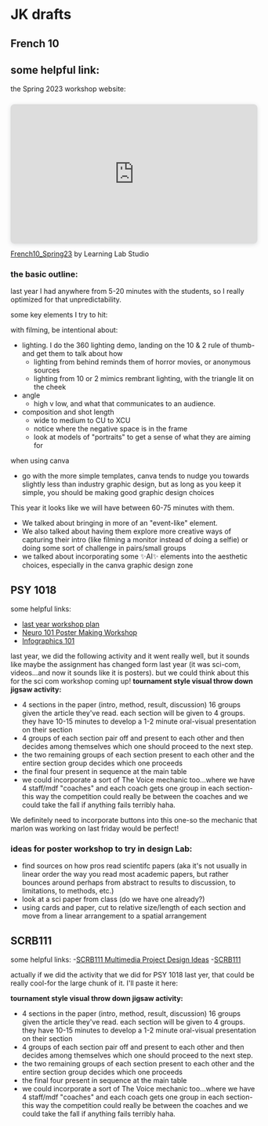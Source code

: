 # JK drafts

## French 10
some helpful link:
- 

the Spring 2023 workshop website: 
<div style="position: relative; width: 100%; height: 0; padding-top: 56.2500%;
 padding-bottom: 0; box-shadow: 0 2px 8px 0 rgba(63,69,81,0.16); margin-top: 1.6em; margin-bottom: 0.9em; overflow: hidden;
 border-radius: 8px; will-change: transform;">
  <iframe loading="lazy" style="position: absolute; width: 100%; height: 100%; top: 0; left: 0; border: none; padding: 0;margin: 0;"
    src="https:&#x2F;&#x2F;www.canva.com&#x2F;design&#x2F;DAFZPqkGjFg&#x2F;view?embed" allowfullscreen="allowfullscreen" allow="fullscreen">
  </iframe>
</div>
<a href="https:&#x2F;&#x2F;www.canva.com&#x2F;design&#x2F;DAFZPqkGjFg&#x2F;view?utm_content=DAFZPqkGjFg&amp;utm_campaign=designshare&amp;utm_medium=embeds&amp;utm_source=link" target="_blank" rel="noopener">French10_Spring23</a> by Learning Lab Studio


### the basic outline:

last year I had anywhere from 5-20 minutes with the students, so I really optimized for that unpredictability. 

some key elements I try to hit:

with filming, be intentional about:
- lighting. I do the 360 lighting demo, landing on the 10 & 2 rule of thumb-and get them to talk about how 
    - lighting from behind reminds them of horror movies, or anonymous sources
    - lighting from 10 or 2 mimics rembrant lighting, with the triangle lit on the cheek
- angle
    - high v low, and what that communicates to an audience. 
- composition and shot length
    - wide to medium to CU to XCU
    - notice where the negative space is in the frame
    - look at models of "portraits" to get a sense of what they are aiming for

when using canva
- go with the more simple templates, canva tends to nudge you towards slightly less than industry graphic design, but as long as you keep it simple, you should be making good graphic design choices



This year it looks like we will have between 60-75 minutes with them. 
* We talked about bringing in more of an "event-like" element. 
* We also talked about having them explore more creative ways of capturing their intro (like filming a monitor instead of doing a selfie) or doing some sort of challenge in pairs/small groups
* we talked about  incorporating some :sparkles:AI:sparkles: elements into the aesthetic choices, especially in the canva graphic design zone





## PSY 1018

some helpful links:
- [last year workshop plan](https://hackmd.io/YUpIPy_zSyavnWkmijYAwQ?both)
- [Neuro 101 Poster Making Workshop](/1By8pV-YScikPz3QryIwgw)
- [Infographics 101](/MKXCRFvoRUiRC2OMrFTU9A)


last year, we did the following activity and it went really well, but it sounds like maybe the assignment has changed form last year (it was sci-com, videos...and now it sounds like it is posters). but we could think about this for the sci com workshop coming up!
**tournament style visual throw down jigsaw activity:** 
* 4 sections in the paper (intro, method, result, discussion) 16 groups given the article they've read. each section will be given to 4 groups. they have 10-15 minutes to develop a 1-2 minute oral-visual presentation on their section
* 4 groups of each section pair off and present to each other and then decides among themselves which one should proceed to the next step.
* the two remaining groups of each section present to each other and the entire section group decides which one proceeds
* the final four present in sequence at the main table
* we could incorporate a sort of The Voice mechanic too...where we have 4 staff/mdf "coaches" and each coach gets one group in each section-this way the competition could really be between the coaches and we could take the fall if anything fails terribly haha.


We definitely need to incorporate buttons into this one-so the mechanic that marlon was working on last friday would be perfect!


### ideas for poster workshop to try in design Lab:
- find sources on how pros read scientifc papers (aka it's not usually in linear order the way you read most academic papers, but rather bounces around perhaps from abstract to results to discussion, to limitations, to methods, etc.)
- look at a sci paper from class (do we have one already?)
- using cards and paper, cut to relative size/length of each section and move from a linear arrangement to a spatial arrangement



## SCRB111
some helpful links:
-[SCRB111 Multimedia Project Design Ideas](/6F_aEErzT46p5ofqcwz05A)
-[SCRB111](/67C9OM2kTtaGUwl0JoOlOw)

actually if we did the activity that we did for PSY 1018 last yer, that could be really cool-for the large chunk of it. I'll paste it here:

**tournament style visual throw down jigsaw activity:** 
* 4 sections in the paper (intro, method, result, discussion) 16 groups given the article they've read. each section will be given to 4 groups. they have 10-15 minutes to develop a 1-2 minute oral-visual presentation on their section
* 4 groups of each section pair off and present to each other and then decides among themselves which one should proceed to the next step.
* the two remaining groups of each section present to each other and the entire section group decides which one proceeds
* the final four present in sequence at the main table
* we could incorporate a sort of The Voice mechanic too...where we have 4 staff/mdf "coaches" and each coach gets one group in each section-this way the competition could really be between the coaches and we could take the fall if anything fails terribly haha.